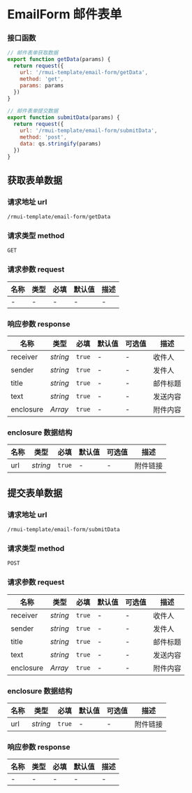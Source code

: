 # EmailForm 邮件表单

### 接口函数

```js
// 邮件表单获取数据
export function getData(params) {
  return request({
    url: '/rmui-template/email-form/getData',
    method: 'get',
    params: params
  })
}

// 邮件表单提交数据
export function submitData(params) {
  return request({
    url: '/rmui-template/email-form/submitData',
    method: 'post',
    data: qs.stringify(params)
  })
}
```

## 获取表单数据

### 请求地址 url

    /rmui-template/email-form/getData

### 请求类型 method

`GET`

### 请求参数 request

| 名称 | 类型 | 必填 | 默认值 | 描述 |
| ---- | ---- | ---- | ------ | ---- |
| -    | -    | -    | -      | -    |

### 响应参数 response

| 名称      | 类型     | 必填   | 默认值 | 可选值 | 描述     |
| --------- | -------- | ------ | ------ | ------ | -------- |
| receiver  | _string_ | `true` | -      | -      | 收件人   |
| sender    | _string_ | `true` | -      | -      | 发件人   |
| title     | _string_ | `true` | -      | -      | 邮件标题 |
| text      | _string_ | `true` | -      | -      | 发送内容 |
| enclosure | _Array_  | `true` | -      | -      | 附件内容 |

### enclosure 数据结构

| 名称 | 类型     | 必填   | 默认值 | 可选值 | 描述     |
| ---- | -------- | ------ | ------ | ------ | -------- |
| url  | _string_ | `true` | -      | -      | 附件链接 |

## 提交表单数据

### 请求地址 url

    /rmui-template/email-form/submitData

### 请求类型 method

`POST`

### 请求参数 request

| 名称      | 类型     | 必填   | 默认值 | 可选值 | 描述     |
| --------- | -------- | ------ | ------ | ------ | -------- |
| receiver  | _string_ | `true` | -      | -      | 收件人   |
| sender    | _string_ | `true` | -      | -      | 发件人   |
| title     | _string_ | `true` | -      | -      | 邮件标题 |
| text      | _string_ | `true` | -      | -      | 发送内容 |
| enclosure | _Array_  | `true` | -      | -      | 附件内容 |

### enclosure 数据结构

| 名称 | 类型     | 必填   | 默认值 | 可选值 | 描述     |
| ---- | -------- | ------ | ------ | ------ | -------- |
| url  | _string_ | `true` | -      | -      | 附件链接 |

### 响应参数 response

| 名称 | 类型 | 必填 | 默认值 | 描述 |
| ---- | ---- | ---- | ------ | ---- |
| -    | -    | -    | -      | -    |
